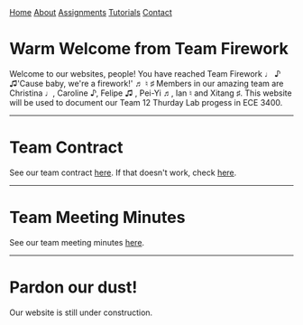 <head>
<link rel="stylesheet" href="./myStyles.css">
</head>

<div class="top-navbar">
  <a class="top-navbar" href="index.md">Home</a>
  <a class="top-navbar" href="about.md">About</a>
  <a class="top-navbar" href="assignments.md">Assignments</a>
  <a class="top-navbar" href="tutorials.md">Tutorials</a>
  <a class="top-navbar" href="contact.md">Contact</a>
</div>

# Warm Welcome from Team Firework
Welcome to our websites, people! You have reached <bold>Team Firework</bold> ♩ ♪ ♫'Cause baby, we're a firework!' ♬ ♮ ♯
Members in our amazing team are Christina ♩, Caroline ♪, Felipe ♫ , Pei-Yi ♬, Ian ♮ and Xitang ♯.
This website will be used to document our Team 12 Thurday Lab progess in ECE 3400. 


***

# Team Contract
See our team contract [here](docs/contract.pdf).
If that doesn't work, check [here](https://docs.google.com/document/d/1BFS_Ct3Cybwh9gRctW2wAZi37K6sReieZUcvRwD4Vyc/edit?usp=sharing).

***

# Team Meeting Minutes
See our team meeting minutes [here](docs/meetingminutes.pdf).
***

# Pardon our dust!
Our website is still under construction.

